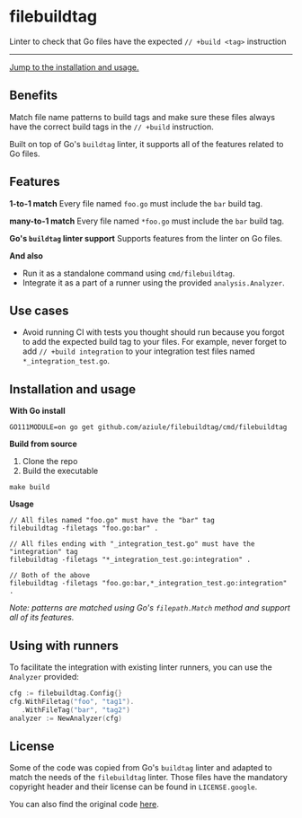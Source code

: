 # filebuildtag
Linter to check that Go files have the expected `// +build <tag>` instruction

---

[Jump to the installation and usage.](#installation-and-usage)

## Benefits

Match file name patterns to build tags and make sure these files always have the correct build tags in the `// +build` instruction.

Built on top of Go's `buildtag` linter, it supports all of the features related to Go files.

## Features

**1-to-1 match**
Every file named `foo.go` must include the `bar` build tag.

**many-to-1 match**
Every file named `*foo.go` must include the `bar` build tag.

**Go's `buildtag` linter support**
Supports features from the linter on Go files.

**And also**
* Run it as a standalone command using `cmd/filebuildtag`.
* Integrate it as a part of a runner using the provided `analysis.Analyzer`.

## Use cases

* Avoid running CI with tests you thought should run because you forgot to add the expected build tag to your files.
For example, never forget to add `// +build integration` to your integration test files named `*_integration_test.go`.

## Installation and usage

**With Go install**

```shell
GO111MODULE=on go get github.com/aziule/filebuildtag/cmd/filebuildtag
```

**Build from source**
1. Clone the repo
2. Build the executable
```shell
make build
```

**Usage**

```shell
// All files named "foo.go" must have the "bar" tag
filebuildtag -filetags "foo.go:bar" .

// All files ending with "_integration_test.go" must have the "integration" tag
filebuildtag -filetags "*_integration_test.go:integration" .

// Both of the above
filebuildtag -filetags "foo.go:bar,*_integration_test.go:integration" .
```

*Note: patterns are matched using Go's `filepath.Match` method and support all of its features.*

## Using with runners

To facilitate the integration with existing linter runners, you can use the `Analyzer` provided:
```go
cfg := filebuildtag.Config{}
cfg.WithFiletag("foo", "tag1").
   .WithFileTag("bar", "tag2")
analyzer := NewAnalyzer(cfg)
```

## License

Some of the code was copied from Go's `buildtag` linter and adapted to match the needs of the `filebuildtag` linter.
Those files have the mandatory copyright header and their license can be found in `LICENSE.google`.

You can also find the original code [here](https://github.com/golang/tools/tree/master/go/analysis/passes/buildtag).
